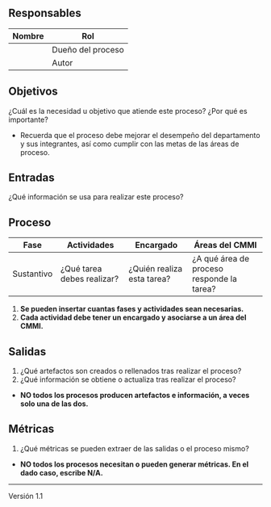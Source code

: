 ## Responsables

| Nombre  | Rol   |
|---------|-------|
|         | Dueño del proceso |
|         | Autor |

## Objetivos
¿Cuál es la necesidad u objetivo que atiende este proceso? ¿Por qué es importante?
* Recuerda que el proceso debe mejorar el desempeño del departamento y sus integrantes, así como cumplir con las metas de las áreas de proceso.

## Entradas
¿Qué información se usa para realizar este proceso?

## Proceso
<table>
  <thead>
    <tr>
      <th>Fase</th>
      <th>Actividades</th>
      <th>Encargado</th>
      <th>Áreas del CMMI</th>
    </tr>
  </thead>
  <tbody>
    <tr>
      <td>Sustantivo</td>
      <td>¿Qué tarea debes realizar?</td>
      <td>¿Quién realiza esta tarea?</td>
      <td>¿A qué área de proceso responde la tarea?</td>
    </tr>
  </tbody>
</table>

1. **Se pueden insertar cuantas fases y actividades sean necesarias.**
2. **Cada actividad debe tener un encargado y asociarse a un área del CMMI.**

## Salidas
1. ¿Qué artefactos son creados o rellenados tras realizar el proceso?
2. ¿Qué información se obtiene o actualiza tras realizar el proceso?
* **NO todos los procesos producen artefactos e información, a veces solo una de las dos.**

## Métricas
1. ¿Qué métricas se pueden extraer de las salidas o el proceso mismo?
* **NO todos los procesos necesitan o pueden generar métricas. En el dado caso, escribe N/A.**

***
Versión 1.1
